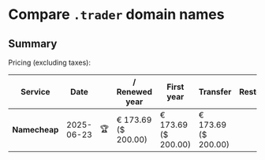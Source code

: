 # Compare `.trader` domain names

## Summary

Pricing (excluding taxes):

| Service | Date |  | / Renewed year | First year | Transfer | Restoration |
|--|--|--|--|--|--|--|
| **Namecheap** | 2025-06-23 | 🏆 | € 173.69<br>($ 200.00) | € 173.69<br>($ 200.00) | € 173.69<br>($ 200.00) |  |
